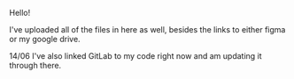 Hello! 

I've uploaded all of the files in here as well, besides the links to either figma or my google drive.

14/06 I've also linked GitLab to my code right now and am updating it through there.
